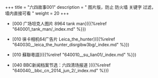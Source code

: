 +++
title = "六四故事001"
description = " 图片版，防止 防火墙 关键字 过滤， 墙内直接可看 "
weight = 20
+++


* [000 广场坦克人图片 8964 tank man]({{%relref "640001_tank_man/_index.md" %}})


* [010 徕卡相机64广告片 Leica_the_hunter]({{%relref "640030__leica_the_hunter_disrgibw3bg/_index.md" %}})


* [010 蘇聯粵語]({{%relref "640010__su_lian01/_index.md" %}})


* [040 BBC新闻档案节选：六四清场报道 ]({{%relref "640040__bbc_cn_2014_jun_2/_index.md" %}})

